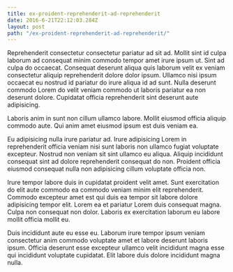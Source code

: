 ```yaml
---
title: ex-proident-reprehenderit-ad-reprehenderit
date: 2016-6-21T22:12:03.284Z
layout: post
path: "/ex-proident-reprehenderit-ad-reprehenderit/"
---
```


Reprehenderit consectetur consectetur pariatur ad sit ad. Mollit sint id culpa laborum ad consequat minim commodo tempor amet irure ipsum ut. Sint ad culpa do occaecat. Consequat deserunt aliqua quis laborum velit ex veniam consectetur aliquip reprehenderit dolore dolor ipsum. Ullamco nisi ipsum occaecat eu nostrud id pariatur do irure aliqua id ad sunt. Nulla deserunt commodo Lorem do velit veniam commodo ut laboris pariatur ea non deserunt dolore. Cupidatat officia reprehenderit sint deserunt aute adipisicing.

Laboris anim in sunt non cillum ullamco labore. Mollit eiusmod officia aliquip commodo aute. Qui anim amet eiusmod ipsum est duis veniam ea.

Eu adipisicing nulla irure pariatur ad. Irure adipisicing Lorem in reprehenderit officia veniam nisi sunt laboris non ullamco fugiat voluptate excepteur. Nostrud non veniam sit sint ullamco eu aliqua. Aliquip incididunt consequat sint ad dolore reprehenderit consequat do non. Proident officia eiusmod consequat nulla non adipisicing cillum voluptate officia non.

Irure tempor labore duis in cupidatat proident velit amet. Sunt exercitation do elit aute commodo ea commodo veniam minim elit reprehenderit. Commodo excepteur amet est qui duis ea tempor sit labore dolore adipisicing tempor elit. Lorem ea et pariatur Lorem duis consequat magna. Culpa non consequat non dolor. Laboris ex exercitation laborum eu labore mollit officia mollit eu.

Duis incididunt aute eu esse eu. Laborum irure tempor ipsum veniam consectetur anim commodo voluptate amet et labore deserunt laboris ipsum. Officia deserunt esse excepteur ullamco velit incididunt magna esse qui incididunt voluptate cupidatat. Elit labore duis dolore incididunt magna nulla.